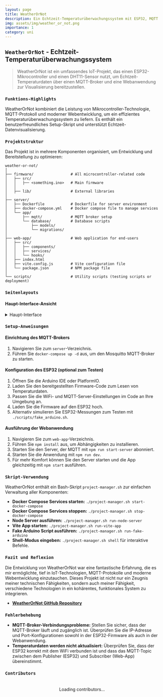 ```yaml
---
layout: page
title: WeatherOrNot
description: Ein Echtzeit-Temperaturüberwachungssystem mit ESP32, MQTT und einer Webanwendung.
img: assets/img/weather_or_not.png
importance: 1
category: uni
---
```


## `WeatherOrNot` - Echtzeit-Temperaturüberwachungssystem

> WeatherOrNot ist ein umfassendes IoT-Projekt, das einen ESP32-Mikrocontroller und einen DHT11-Sensor nutzt, um Echtzeit-Temperaturdaten über einen MQTT-Broker und eine Webanwendung zur Visualisierung bereitzustellen.

### `Funktions-Highlights`

WeatherOrNot kombiniert die Leistung von Mikrocontroller-Technologie, MQTT-Protokoll und moderner Webentwicklung, um ein effizientes Temperaturüberwachungssystem zu liefern. Es enthält ein benutzerfreundliches Setup-Skript und unterstützt Echtzeit-Datenvisualisierung.

### `Projektstruktur`

Das Projekt ist in mehrere Komponenten organisiert, um Entwicklung und Bereitstellung zu optimieren:

```
weather-or-not/
│
├── firmware/                 # All microcontroller-related code
│   ├── src/
│   │   ├── <something.ino>   # Main firmware
│   │
│   ├── lib/                  # External libraries
│
├── server/
│   ├── Dockerfile            # Dockerfile for server environment
│   ├── docker-compose.yml    # Docker compose file to manage services
│   └── app/
│       ├── mqtt/             # MQTT broker setup
│       └── database/         # Database scripts
│           ├── models/
│           └── migrations/
│
├── web-app/                  # Web application for end-users
│   ├── src/
│   │   ├── components/
│   │   ├── services/
│   │   └── hooks/
│   ├── index.html
│   ├── vite.config.js        # Vite configuration file
│   └── package.json          # NPM package file
│
└── scripts/                  # Utility scripts (testing scripts or deployment)
```

### `Seitenlayouts`

#### Haupt-Interface-Ansicht 

<details>
    <summary>Haupt-Interface</summary>
    [Image content remains the same]
</details>

### `Setup-Anweisungen`

#### Einrichtung des MQTT-Brokers

1. Navigieren Sie zum `server`-Verzeichnis.
2. Führen Sie `docker-compose up -d` aus, um den Mosquitto MQTT-Broker zu starten.

#### Konfiguration des ESP32 (optional zum Testen)

1. Öffnen Sie die Arduino IDE oder PlatformIO.
2. Laden Sie den bereitgestellten Firmware-Code zum Lesen von Temperaturdaten.
3. Passen Sie die WiFi- und MQTT-Server-Einstellungen im Code an Ihre Umgebung an.
4. Laden Sie die Firmware auf den ESP32 hoch.
5. Alternativ simulieren Sie ESP32-Messungen zum Testen mit `./scripts/fake_arduino.sh`.

#### Ausführung der Webanwendung

1. Navigieren Sie zum `web-app`-Verzeichnis.
2. Führen Sie `npm install` aus, um Abhängigkeiten zu installieren.
3. Starten Sie den Server, der MQTT mit `npm run start-server` abonniert.
4. Starten Sie die Anwendung mit `npm run dev`.
5. Für mehr Komfort können Sie den Server starten und die App gleichzeitig mit `npm start` ausführen.

### `Skript-Verwendung`

WeatherOrNot enthält ein Bash-Skript `project-manager.sh` zur einfachen Verwaltung aller Komponenten:

- **Docker Compose Services starten:** `./project-manager.sh start-docker-compose`
- **Docker Compose Services stoppen:** `./project-manager.sh stop-docker-compose`
- **Node Server ausführen:** `./project-manager.sh run-node-server`
- **Vite App starten:** `./project-manager.sh run-vite-app`
- **Fake Arduino Script ausführen:** `./project-manager.sh run-fake-arduino`
- **Shell-Modus eingeben:** `./project-manager.sh shell` für interaktive Befehle.

### `Fazit und Reflexion`

Die Entwicklung von WeatherOrNot war eine fantastische Erfahrung, die es mir ermöglichte, tief in IoT-Technologien, MQTT-Protokolle und moderne Webentwicklung einzutauchen. Dieses Projekt ist nicht nur ein Zeugnis meiner technischen Fähigkeiten, sondern auch meiner Fähigkeit, verschiedene Technologien in ein kohärentes, funktionales System zu integrieren.

- **[WeatherOrNot GitHub Repository](https://github.com/Andebugulin/weatherOrNot)**


### `Fehlerbehebung`

- **MQTT-Broker-Verbindungsprobleme:** Stellen Sie sicher, dass der MQTT-Broker läuft und zugänglich ist. Überprüfen Sie die IP-Adresse und Port-Konfigurationen sowohl in der ESP32-Firmware als auch in der Webanwendung.
- **Temperaturdaten werden nicht aktualisiert:** Überprüfen Sie, dass der ESP32 korrekt mit dem WiFi verbunden ist und dass das MQTT-Topic zwischen dem Publisher (ESP32) und Subscriber (Web-App) übereinstimmt.


### `Contributors`

<div id="contributors-list" style="display: flex; flex-wrap: wrap; justify-content: space-around; padding: 20px;">Loading contributors...</div>

<script>
  async function fetchContributors() {
    const url = 'https://api.github.com/repos/Andebugulin/WeatherOrNot/contributors';
    const response = await fetch(url);
    const contributors = await response.json();

    const contributorsHtml = contributors.map(contributor =>
      `<div class="contributor" style="margin: 10px; text-align: center;">
        <img src="${contributor.avatar_url}" alt="${contributor.login}" style="width: 100px; height: 100px; border-radius: 50%; display: block; margin: auto;">
        <p><a href="${contributor.html_url}" target="_blank">${contributor.login}</a></p>
      </div>`
    ).join('');

    document.getElementById('contributors-list').innerHTML = contributorsHtml;
  }

  fetchContributors();
</script>
